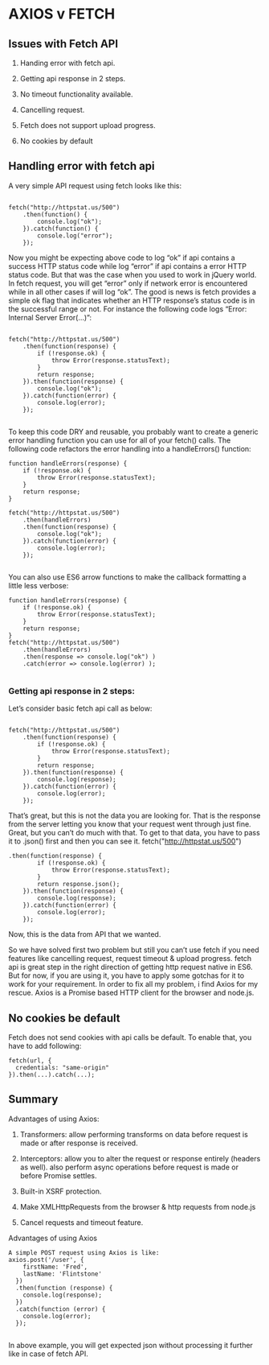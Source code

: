 # AXIOS v FETCH

## Issues with Fetch API

1. Handing error with fetch api.

2. Getting api response in 2 steps.

3. No timeout functionality available.

4. Cancelling request.

5. Fetch does not support upload progress.

6. No cookies by default

## Handling error with fetch api

A very simple API request using fetch looks like this:

```

fetch("http://httpstat.us/500")
    .then(function() {
        console.log("ok");
    }).catch(function() {
        console.log("error");
    });
```
Now you might be expecting above code to log “ok” if api contains a success HTTP status code while log “error” if api contains a error HTTP status code. But that was the case when you used to work in jQuery world. In fetch request, you will get “error” only if network error is encountered while in all other cases if will log “ok”.
The good is news is fetch provides a simple ok flag that indicates whether an HTTP response’s status code is in the successful range or not. For instance the following code logs “Error: Internal Server Error(…)”:
```

fetch("http://httpstat.us/500")
    .then(function(response) {
        if (!response.ok) {
            throw Error(response.statusText);
        }
        return response;
    }).then(function(response) {
        console.log("ok");
    }).catch(function(error) {
        console.log(error);
    });
    
 ```
To keep this code DRY and reusable, you probably want to create a generic error handling function you can use for all of your fetch() calls. The following code refactors the error handling into a handleErrors() function:

```
function handleErrors(response) {
    if (!response.ok) {
        throw Error(response.statusText);
    }
    return response;
}

fetch("http://httpstat.us/500")
    .then(handleErrors)
    .then(function(response) {
        console.log("ok");
    }).catch(function(error) {
        console.log(error);
    });
    
```

You can also use ES6 arrow functions to make the callback formatting a little less verbose:


```
function handleErrors(response) {
    if (!response.ok) {
        throw Error(response.statusText);
    }
    return response;
}
fetch("http://httpstat.us/500")
    .then(handleErrors)
    .then(response => console.log("ok") )
    .catch(error => console.log(error) );
    
 ```
 
### Getting api response in 2 steps:

Let’s consider basic fetch api call as below:

```

fetch("http://httpstat.us/500")
    .then(function(response) {
        if (!response.ok) {
            throw Error(response.statusText);
        }
        return response;
    }).then(function(response) {
        console.log(response);
    }).catch(function(error) {
        console.log(error);
    });
```

That’s great, but this is not the data you are looking for. That is the response from the server letting you know that your request went through just fine. Great, but you can’t do much with that.
To get to that data, you have to pass it to .json() first and then you can see it.
fetch("http://httpstat.us/500")

```
.then(function(response) {
        if (!response.ok) {
            throw Error(response.statusText);
        }
        return response.json();
    }).then(function(response) {
        console.log(response);
    }).catch(function(error) {
        console.log(error);
    });

```
Now, this is the data from API that we wanted.


So we have solved first two problem but still you can’t use fetch if you need features like cancelling request, request timeout & upload progress.
fetch api is great step in the right direction of getting http request native in ES6. But for now, if you are using it, you have to apply some gotchas for it to work for your requirement.
In order to fix all my problem, i find Axios for my rescue. Axios is a Promise based HTTP client for the browser and node.js.


## No cookies be default

Fetch does not send cookies with api calls be default. To enable that, you have to add following:

```
fetch(url, {
  credentials: "same-origin"
}).then(...).catch(...);

```
## Summary

Advantages of using Axios: 

1. Transformers: allow performing transforms on data before request is made or after response is received.

2. Interceptors: allow you to alter the request or response entirely (headers as well). also perform async operations before request is made or before Promise settles.

3. Built-in XSRF protection.

4. Make XMLHttpRequests from the browser & http requests from node.js

5. Cancel requests and timeout feature.

Advantages of using Axios

```
A simple POST request using Axios is like:
axios.post('/user', {
    firstName: 'Fred',
    lastName: 'Flintstone'
  })
  .then(function (response) {
    console.log(response);
  })
  .catch(function (error) {
    console.log(error);
  });
  
  ```
In above example, you will get expected json without processing it further like in case of fetch API. 

